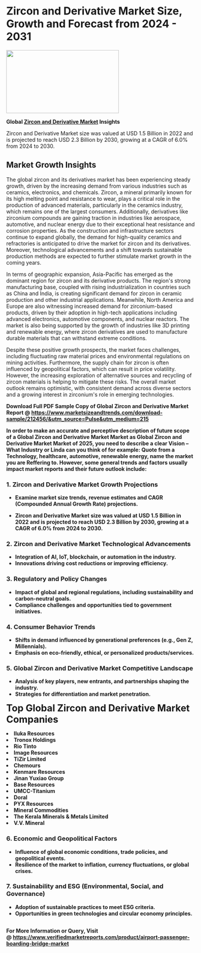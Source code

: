 <H1>Zircon and Derivative Market Size, Growth and Forecast from 2024 - 2031</H1><img class="aligncenter size-medium wp-image-584254" src="https://thirdeyenews.in/wp-content/uploads/2024/09/Global-Market-Research-300x168.jpeg" alt="" width="300" height="168" /><p><strong>Global&nbsp;<a href="https://www.marketsizeandtrends.com/download-sample/212456/&amp;utm_source=Pulse&amp;utm_medium=215">Zircon and Derivative Market</a> Insights</strong></p><p>Zircon and Derivative Market size was valued at USD 1.5 Billion in 2022 and is projected to reach USD 2.3 Billion by 2030, growing at a CAGR of 6.0% from 2024 to 2030.</p><p><h2>Market Growth Insights</h2> <p>The global zircon and its derivatives market has been experiencing steady growth, driven by the increasing demand from various industries such as ceramics, electronics, and chemicals. Zircon, a mineral primarily known for its high melting point and resistance to wear, plays a critical role in the production of advanced materials, particularly in the ceramics industry, which remains one of the largest consumers. Additionally, derivatives like zirconium compounds are gaining traction in industries like aerospace, automotive, and nuclear energy due to their exceptional heat resistance and corrosion properties. As the construction and infrastructure sectors continue to expand globally, the demand for high-quality ceramics and refractories is anticipated to drive the market for zircon and its derivatives. Moreover, technological advancements and a shift towards sustainable production methods are expected to further stimulate market growth in the coming years.</p> <p><strong></strong></p> <p>In terms of geographic expansion, Asia-Pacific has emerged as the dominant region for zircon and its derivative products. The region's strong manufacturing base, coupled with rising industrialization in countries such as China and India, is creating significant demand for zircon in ceramic production and other industrial applications. Meanwhile, North America and Europe are also witnessing increased demand for zirconium-based products, driven by their adoption in high-tech applications including advanced electronics, automotive components, and nuclear reactors. The market is also being supported by the growth of industries like 3D printing and renewable energy, where zircon derivatives are used to manufacture durable materials that can withstand extreme conditions.</p> <p>Despite these positive growth prospects, the market faces challenges, including fluctuating raw material prices and environmental regulations on mining activities. Furthermore, the supply chain for zircon is often influenced by geopolitical factors, which can result in price volatility. However, the increasing exploration of alternative sources and recycling of zircon materials is helping to mitigate these risks. The overall market outlook remains optimistic, with consistent demand across diverse sectors and a growing interest in zirconium's role in emerging technologies.</p> <p><strong></p><p><span class=""><strong>Download Full PDF Sample Copy of Global Zircon and Derivative Market Report</strong> @ <a href="https://www.marketsizeandtrends.com/download-sample/212456/&amp;utm_source=Pulse&amp;utm_medium=215" target="_blank">https://www.marketsizeandtrends.com/download-sample/212456/&amp;utm_source=Pulse&amp;utm_medium=215</a></span></p><p>In order to make an accurate and perceptive description of future scope of a Global&nbsp;Zircon and Derivative Market Market as Global&nbsp;Zircon and Derivative Market Market of 2025, you need to describe a clear Vision &ndash; What Industry or Linda can you think of for example: Quote from a Technology, healthcare, automotive, renewable energy, name the market you are Reffering to. However, some general trends and factors usually impact market reports and their future outlook include:</p><h3>1.&nbsp;<strong>Zircon and Derivative Market Growth Projections</strong></h3><ul><li>Examine market size trends, revenue estimates and CAGR (Compounded Annual Growth Rate) projections.</li><li><p>Zircon and Derivative Market size was valued at USD 1.5 Billion in 2022 and is projected to reach USD 2.3 Billion by 2030, growing at a CAGR of 6.0% from 2024 to 2030.</p></li></ul><h3>2.&nbsp;<strong>Zircon and Derivative Market Technological Advancements</strong></h3><ul><li>Integration of AI, IoT, blockchain, or automation in the industry.</li><li>Innovations driving cost reductions or improving efficiency.</li></ul><h3>3.&nbsp;<strong>Regulatory and Policy Changes</strong></h3><ul><li>Impact of global and regional regulations, including sustainability and carbon-neutral goals.</li><li>Compliance challenges and opportunities tied to government initiatives.</li></ul><h3>4.&nbsp;<strong>Consumer Behavior Trends</strong></h3><ul><li>Shifts in demand influenced by generational preferences (e.g., Gen Z, Millennials).</li><li>Emphasis on eco-friendly, ethical, or personalized products/services.</li></ul><h3>5.&nbsp;<strong>Global Zircon and Derivative Market Competitive Landscape</strong></h3><ul><li>Analysis of key players, new entrants, and partnerships shaping the industry.</li><li>Strategies for differentiation and market penetration.</li></ul><p data-pm-slice="1 1 []"><span style="color: inherit; font-family: inherit; font-size: 25px;">Top Global Zircon and Derivative Market Companies</span></p><div class="" data-test-id=""><p><li>Iluka Resources</li><li> Tronox Holdings</li><li> Rio Tinto</li><li> Image Resources</li><li> TiZir Limited</li><li> Chemours</li><li> Kenmare Resources</li><li> Jinan Yuxiao Group</li><li> Base Resources</li><li> UMCC-Titanium</li><li> Doral</li><li> PYX Resources</li><li> Mineral Commodities</li><li> The Kerala Minerals & Metals Limited</li><li> V.V. Mineral</li></p></div><h3>6.&nbsp;<strong>Economic and Geopolitical Factors</strong></h3><ul><li>Influence of global economic conditions, trade policies, and geopolitical events.</li><li>Resilience of the market to inflation, currency fluctuations, or global crises.</li></ul><h3>7.&nbsp;<strong>Sustainability and ESG (Environmental, Social, and Governance)</strong></h3><ul><li>Adoption of sustainable practices to meet ESG criteria.</li><li>Opportunities in green technologies and circular economy principles.</li></ul><h2><strong style="font-size: 14px;">For More Information or Query, Visit @&nbsp;</strong><a style="background-color: #ffffff; font-size: 14px;" href="https://www.marketsizeandtrends.com/report/zircon-and-derivative-market/" target="_blank">https://www.verifiedmarketreports.com/product/airport-passenger-boarding-bridge-market</a></h2>
